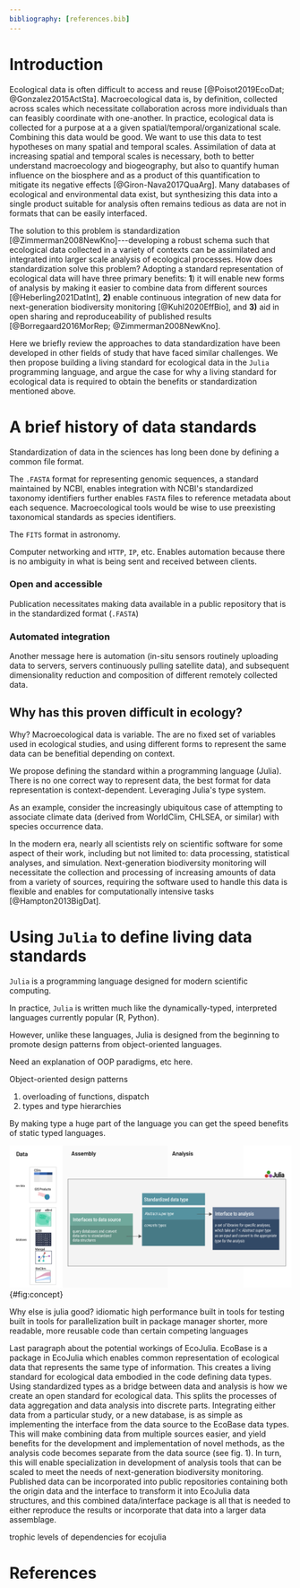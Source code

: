 ```yaml
---
bibliography: [references.bib]
---
```



# Introduction

Ecological data is often difficult to access and reuse [@Poisot2019EcoDat;
@Gonzalez2015ActSta]. Macroecological data is, by definition, collected across
scales which necessitate collaboration across more individuals than can feasibly
coordinate with one-another. In practice, ecological data is collected for a
purpose at a a given spatial/temporal/organizational scale. Combining this data
would be good. We want to use this data to test hypotheses on many spatial and
temporal scales. Assimilation of data at increasing spatial and temporal scales
is necessary, both to better understand macroecology and biogeography, but also
to quantify human influence on the biosphere and as a product of this
quantification to mitigate its negative effects [@Giron-Nava2017QuaArg]. Many
databases of ecological and environmental data exist, but synthesizing this data
into a single product suitable for analysis often remains tedious as data are
not in formats that can be easily interfaced.


The solution to this problem is standardization [@Zimmerman2008NewKno]---developing
a robust schema such that ecological data collected in a variety of contexts can
be assimilated and integrated into larger scale analysis of ecological
processes. How does standardization solve this problem? Adopting a standard
representation of ecological data will have three primary benefits: **1**) it
will enable new forms of analysis by making it easier to combine data from
different sources [@Heberling2021DatInt], **2)** enable continuous integration
of new data for next-generation biodiversity monitoring [@Kuhl2020EffBio], and
**3)** aid in open sharing and reproduceability of published results
[@Borregaard2016MorRep; @Zimmerman2008NewKno].

Here we briefly review the approaches to data standardization have been developed in other fields of study that have faced similar challenges. We then propose building
a living standard for ecological data in the `Julia` programming language, and argue
the case for why a living standard for ecological data is required to obtain
the benefits or standardization mentioned above.



# A brief history of data standards

Standardization of data in the sciences has long been done by defining a common
file format.



The `.FASTA` format for representing genomic sequences, a standard maintained by
NCBI, enables integration with NCBI's standardized taxonomy identifiers further
enables `FASTA` files to reference metadata about each sequence. Macroecological
tools would be wise to use preexisting taxonomical standards as species
identifiers.



The `FITS` format in astronomy.

Computer networking and `HTTP`, `IP`, etc.
Enables automation because there is no ambiguity in what is being sent and
received between clients.

### Open and accessible

Publication necessitates making data available in a public repository that is
in the standardized format (`.FASTA`)

### Automated integration

Another message here is automation (in-situ sensors routinely uploading data to
servers, servers continuously pulling satellite data), and subsequent
dimensionality reduction and composition of different remotely collected data.


## Why has this proven difficult in ecology?

Why? Macroecological data is variable. The are no fixed set of variables
used in ecological studies, and using different forms to represent the same
data can be benefitial depending on context.


We propose defining the standard within a programming language (Julia).
There is no one correct way to represent data,
the best format for data representation is context-dependent. Leveraging Julia's
type system.

As an example, consider the increasingly ubiquitous case of attempting to associate
climate data (derived from WorldClim, CHLSEA, or similar) with species occurrence
data.



In the modern era, nearly all scientists rely on scientific software for some
aspect of their work, including but not limited to:
data processing, statistical analyses, and simulation.
Next-generation biodiversity monitoring will
necessitate the collection and processing of increasing amounts of data from a
variety of sources, requiring the software used to handle this data
is flexible and enables for computationally intensive tasks [@Hampton2013BigDat].



# Using `Julia` to define living data standards

`Julia` is a programming language designed for modern scientific computing.  

In practice, `Julia` is written much like the dynamically-typed, interpreted
languages currently popular (R, Python).

However, unlike these languages, Julia is designed from the beginning to promote
design patterns from object-oriented languages.  

Need an explanation of OOP paradigms, etc here.  

Object-oriented design patterns
  1. overloading of functions, dispatch
  2. types and type hierarchies

By making type a huge part of the language you can get the speed benefits of
static typed languages.

![todo](./figures/concept.png){#fig:concept}


Why else is julia good?
    idiomatic
    high performance
    built in tools for testing
    built in tools for parallelization
    built in package manager
    shorter, more readable, more reusable code than certain competing languages

Last paragraph about the potential workings of EcoJulia.
EcoBase is a package in EcoJulia which enables common representation of ecological data that represents the same type of information. This creates a living standard for ecological data embodied in the code defining data types. Using standardized types as a bridge between data and analysis is how we create an open standard for ecological data. This splits the processes of data aggregation and data analysis into discrete parts.
Integrating either data from a particular study, or a new database, is as simple as implementing the interface from the data source to the EcoBase data types. This will make combining data from multiple sources easier, and yield benefits for the development and implementation of novel methods, as the analysis code becomes separate from the data source (see fig. 1). In turn, this will enable specialization in development of analysis tools that can be scaled to meet the needs of next-generation biodiversity monitoring. Published data can be incorporated into public repositories containing both the origin data and the interface to transform it into EcoJulia data structures, and this combined data/interface package is all that is needed to either reproduce the results or incorporate that data into a larger data assemblage.

trophic levels of dependencies for ecojulia


# References
